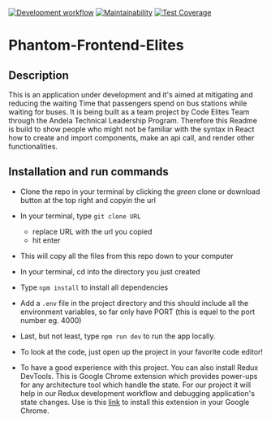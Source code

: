 [![Development workflow](https://github.com/atlp-rwanda/Phantom-Frontend-Elites/actions/workflows/development.yml/badge.svg?branch=develop&event=push)](https://github.com/atlp-rwanda/Phantom-Frontend-Elites/actions/workflows/development.yml)
[![Maintainability](https://api.codeclimate.com/v1/badges/366ab8d05b90e351e9ec/maintainability)](https://codeclimate.com/github/atlp-rwanda/Phantom-Frontend-Elites/maintainability)
[![Test Coverage](https://api.codeclimate.com/v1/badges/366ab8d05b90e351e9ec/test_coverage)](https://codeclimate.com/github/atlp-rwanda/Phantom-Frontend-Elites/test_coverage)

# Phantom-Frontend-Elites

## Description

This is an application under development and it's aimed at mitigating and reducing the waiting Time that passengers spend on bus stations while waiting for buses. It is being built as a team project by Code Elites Team through the Andela Technical Leadership Program. Therefore this Readme is build to show people who might not be familiar with the syntax in React how to create and import components, make an api call, and render other functionalities.

## Installation and run commands

- Clone the repo in your terminal by clicking the _green_ clone or download button at the top right and copyin the url
- In your terminal, type `git clone URL`
  - replace URL with the url you copied
  - hit enter
- This will copy all the files from this repo down to your computer
- In your terminal, cd into the directory you just created
- Type `npm install` to install all dependencies
- Add a `.env` file in the project directory and this should include all the environment variables, so far only have PORT (this is equel to the port number eg. 4000)
- Last, but not least, type `npm run dev` to run the app locally.

- To look at the code, just open up the project in your favorite code editor!
- To have a good experience with this project. You can also install Redux DevTools. This is Google Chrome extension which provides power-ups for any architecture tool which handle the state. For our project it will help in our Redux development workflow and debugging application's state changes. Use is this [link](https://chrome.google.com/webstore/detail/redux-devtools/lmhkpmbekcpmknklioeibfkpmmfibljd) to install this extension in your Google Chrome.
